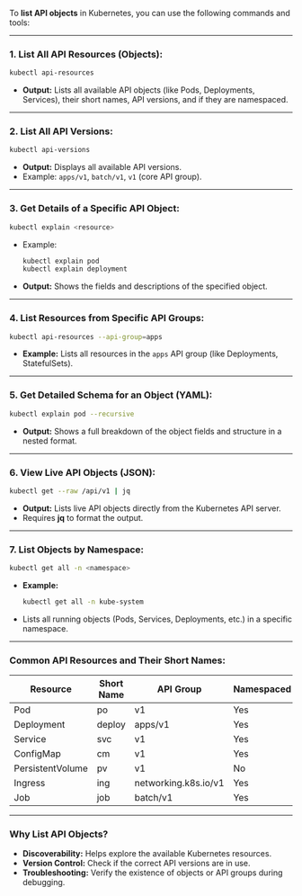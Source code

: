 To **list API objects** in Kubernetes, you can use the following commands and tools:

---

### **1. List All API Resources (Objects):**  
```bash
kubectl api-resources
```
- **Output:** Lists all available API objects (like Pods, Deployments, Services), their short names, API versions, and if they are namespaced.  

---

### **2. List All API Versions:**  
```bash
kubectl api-versions
```
- **Output:** Displays all available API versions.  
- Example: `apps/v1`, `batch/v1`, `v1` (core API group).  

---

### **3. Get Details of a Specific API Object:**  
```bash
kubectl explain <resource>
```
- Example:  
  ```bash
  kubectl explain pod
  kubectl explain deployment
  ```  
- **Output:** Shows the fields and descriptions of the specified object.  

---

### **4. List Resources from Specific API Groups:**  
```bash
kubectl api-resources --api-group=apps
```
- **Example:** Lists all resources in the `apps` API group (like Deployments, StatefulSets).  

---

### **5. Get Detailed Schema for an Object (YAML):**  
```bash
kubectl explain pod --recursive
```
- **Output:** Shows a full breakdown of the object fields and structure in a nested format.  

---

### **6. View Live API Objects (JSON):**  
```bash
kubectl get --raw /api/v1 | jq
```
- **Output:** Lists live API objects directly from the Kubernetes API server.  
- Requires **jq** to format the output.  

---

### **7. List Objects by Namespace:**  
```bash
kubectl get all -n <namespace>
```
- **Example:**  
  ```bash
  kubectl get all -n kube-system
  ```
- Lists all running objects (Pods, Services, Deployments, etc.) in a specific namespace.  

---

### **Common API Resources and Their Short Names:**  
| Resource          | Short Name | API Group | Namespaced |  
|-------------------|------------|-----------|------------|  
| Pod               | po         | v1        | Yes        |  
| Deployment        | deploy     | apps/v1   | Yes        |  
| Service           | svc        | v1        | Yes        |  
| ConfigMap         | cm         | v1        | Yes        |  
| PersistentVolume  | pv         | v1        | No         |  
| Ingress           | ing        | networking.k8s.io/v1 | Yes |  
| Job               | job        | batch/v1  | Yes        |  

---

### **Why List API Objects?**  
- **Discoverability:** Helps explore the available Kubernetes resources.  
- **Version Control:** Check if the correct API versions are in use.  
- **Troubleshooting:** Verify the existence of objects or API groups during debugging.  


